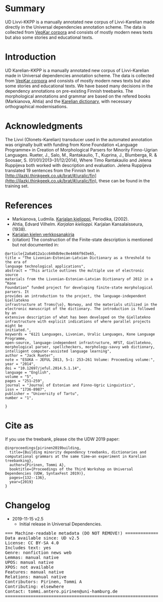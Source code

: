 # Summary

UD Livvi-KKPP is a manually annotated new corpus of Livvi-Karelian made directly
in the Universal dependencies annotation scheme. The data is collected from
[VepKar corpora](http://dictorpus.krc.karelia.ru/en/corpus/text) and consists of
mostly modern news texts but also some stories and educational texts.


# Introduction

UD Karelian-KKPP is a manually annotated new corpus of Livvi-Karelian made in
Universal dependencies annotation scheme. The data is collected from
[VepKar corpora](http://dictorpus.krc.karelia.ru/en/corpus/text) and consists of
mostly modern news texts but also some stories and educational texts. We have
based many decisions in the dependency annotations on pre-existing
Finnish treebanks. The morphological annotations and grammar are based on the
refered books (Markianova, Ahtia) and the [Karelian
dictionary](http://kaino.kotus.fi/cgi-bin/kks/karjala.cgi), with necessary
orthographical modernisations.


# Acknowledgments

The Livvi (Olonets-Karelian) transducer used in the automated annotation was
originally built with funding from Kone Foundation «Language Programme» in
Creation of Morphological Parsers for Minority Finno-Ugrian Languages. Rueter,
J., Salo, M., Rantakaulio, T., Kuprina, J., Blumberga, R. & Soosaar, S.
(01/01/2013–31/12/2014), Where Timo Rantakaulio and Jelena Ruppijeva both worked
with description and evaluation.  Jelena Ruppijeva translated 19 sentences from
the Finnish text in
[http://ilazki.thinkgeek.co.uk/brat/#/uralic/fin](http://ilazki.thinkgeek.co.uk/brat/#/uralic/fin),
these can be found in the training set.

# References

* Markianova, Ludmila. [Karjalan
  kielioppi](https://opastajat.net/opastus/opastus.html), Periodika, (2002).
* Ahtia, Edvard Vilhelm. *Karjalan kielioppi.* Karjalan Kansalaisseura, (1938).
* [Karjalan kielen
   verkkosanakirja](http://kaino.kotus.fi/cgi-bin/kks/kks_etusivu.cgi)
* (citation)
The construction of the Finite-state description is mentioned but not documented in:

```
@article{2a8a012a1cc640db9ec0e4466f9d3e65,
title = "The Livonian-Estonian-Latvian Dictionary as a threshold to the era of
language technological applications",
abstract = "This article outlines the multiple use of electronic source
materials from the Livonian-Estonian-Latvian Dictionary of 2012 in a “Kone
Foundation” funded project for developing finite-state morphological parsers. It
provides an introduction to the project, the language-independent Giellatekno
infrastructure at Troms{\o}, Norway, and the materials utilized in the
electronic manuscript of the dictionary. The introduction is followed by an
extensive description of what has been developed on the Giellatekno
infrastructure with explicit indications of where parallel projects might be
initiated.",
keywords = "6121 Languages, Livonian, Uralic Languages, Kone Language Programme,
open-source, language-independent infrastructure, HFST, Giellatekno,
morphological parser, spellcheckers, morphology-savvy web dictionary,
intelligent computer-assisted language learning",
author = "Jack Rueter",
note = "ESUKA – JEFUL 2013, 5–1: 253–261 Volume: Proceeding volume:",
year = "2014",
doi = "10.12697/jeful.2014.5.1.14",
language = "English",
volume = "5",
pages = "251–259",
journal = "Journal of Estonian and Finno-Ugric Linguistics",
issn = "1736-8987",
publisher = "University of Tartu",
number = "1",

}
```

# Cite as

If you use the treebank, please cite the UDW 2019 paper:

```
@inproceedings{pirinen2019building,
  title={Building minority dependency treebanks, dictionaries and computational grammars at the same time—an experiment in Karelian treebanking},
  author={Pirinen, Tommi A},
  booktitle={Proceedings of the Third Workshop on Universal Dependencies (UDW, SyntaxFest 2019)},
  pages={132--136},
  year={2019}
}
```


# Changelog

* 2019-11-15 v2.5
  * Initial release in Universal Dependencies.


<pre>
=== Machine-readable metadata (DO NOT REMOVE!) ================================
Data available since: UD v2.5
License: CC BY-SA 4.0
Includes text: yes
Genre: nonfiction news web
Lemmas: manual native
UPOS: manual native
XPOS: not available
Features: manual native
Relations: manual native
Contributors: Pirinen, Tommi A
Contributing: elsewhere
Contact: tommi.antero.pirinen@uni-hamburg.de
===============================================================================
</pre>
